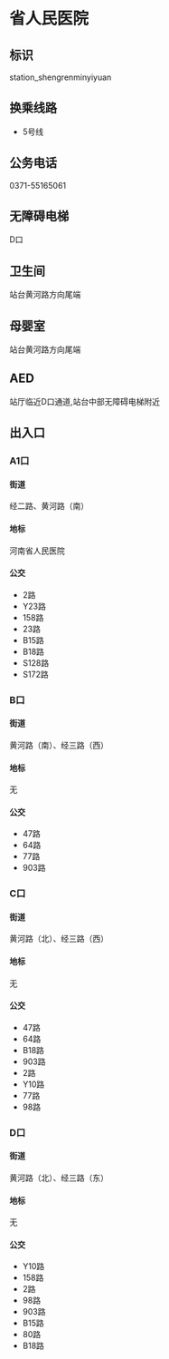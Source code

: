 # 省人民医院

## 标识

station_shengrenminyiyuan

## 换乘线路

- 5号线

## 公务电话

0371-55165061

## 无障碍电梯

D口

## 卫生间

站台黄河路方向尾端

## 母婴室

站台黄河路方向尾端

## AED

站厅临近D口通道,站台中部无障碍电梯附近

## 出入口

### A1口

#### 街道

经二路、黄河路（南）

#### 地标

河南省人民医院

#### 公交

- 2路
- Y23路
- 158路
- 23路
- B15路
- B18路
- S128路
- S172路

### B口

#### 街道

黄河路（南）、经三路（西）

#### 地标

无

#### 公交

- 47路
- 64路
- 77路
- 903路

### C口

#### 街道

黄河路（北）、经三路（西）

#### 地标

无

#### 公交

- 47路
- 64路
- B18路
- 903路
- 2路
- Y10路
- 77路
- 98路

### D口

#### 街道

黄河路（北）、经三路（东）

#### 地标

无

#### 公交

- Y10路
- 158路
- 2路
- 98路
- 903路
- B15路
- 80路
- B18路

